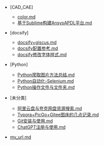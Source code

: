 <!-- _sidebar.md -->


* [CAD_CAE]
    * [color.md](/md_File/CAD_CAE/20220101-color.md)
    * [基于Sublime构建AnsysAPDL平台.md](/md_File/CAD_CAE/20220101-基于Sublime构建AnsysAPDL平台.md)

* [docsify]
    * [docsify+giscus.md](/md_File/docsify/20220101-docsify+giscus.md)
    * [docsify配置参考.md](/md_File/docsify/20230302-docsify配置参考.md)
    * [docsify修改字体样式.md](/md_File/docsify/20230314-docsify修改字体样式.md)

* [Python]
    * [Python爬取图片方法总结.md](/md_File/Python/20230314-Python爬取图片方法总结.md)
    * [Python自动化-Selenium.md](/md_File/Python/20230314-Python自动化-Selenium.md)
    * [Python操作文件与文件夹.md](/md_File/Python/20230317-Python操作文件与文件夹.md)

* [未分类]
    * [阿里云盘与夸克网盘资源搜索.md](/md_File/未分类/20230227-阿里云盘与夸克网盘资源搜索.md)
    * [Typora+PicGo+Gitee图床的几点记录.md](/md_File/未分类/20230228-Typora+PicGo+Gitee图床的几点记录.md)
    * [Git安装与使用.md](/md_File/未分类/20230301-Git安装与使用.md)
    * [ChatGPT注册与使用.md](/md_File/未分类/20230303-ChatGPT注册与使用.md)


* [my_url.md](/md_File/20221212-my_url.md)
